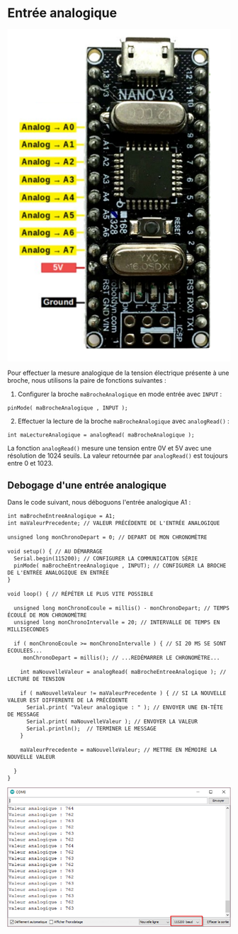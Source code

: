 # Entrée analogique

![Broches pouvant effectuer une lecture analogique](./entrees_analogiques_nano.svg)


Pour effectuer la mesure analogique de la tension électrique présente à une broche, nous utilisons la paire de fonctions suivantes :
1) Configurer la broche `maBrocheAnalogique` en mode entrée avec `INPUT` :
```arduino
pinMode( maBrocheAnalogique , INPUT );
```
2) Effectuer la lecture de la broche `maBrocheAnalogique` avec `analogRead()` :
```arduino
int maLectureAnalogique = analogRead( maBrocheAnalogique );
```

La fonction `analogRead()` mesure une tension entre 0V et 5V avec une résolution de 1024 seuils. 
La valeur retournée par `analogRead()` est toujours entre 0 et 1023.

## Debogage d'une entrée analogique

Dans le code suivant, nous déboguons l'entrée analogique A1 : 
```arduino
int maBrocheEntreeAnalogique = A1;
int maValeurPrecedente; // VALEUR PRÉCÉDENTE DE L'ENTRÉE ANALOGIQUE

unsigned long monChronoDepart = 0; // DEPART DE MON CHRONOMÈTRE

void setup() { // AU DÉMARRAGE
  Serial.begin(115200); // CONFIGURER LA COMMUNICATION SÉRIE
  pinMode( maBrocheEntreeAnalogique , INPUT); // CONFIGURER LA BROCHE DE L'ENTRÉE ANALOGIQUE EN ENTRÉE
}

void loop() { // RÉPÉTER LE PLUS VITE POSSIBLE

  unsigned long monChronoEcoule = millis() - monChronoDepart; // TEMPS ÉCOULÉ DE MON CHRONOMÈTRE
  unsigned long monChronoIntervalle = 20; // INTERVALLE DE TEMPS EN MILLISECONDES

  if ( monChronoEcoule >= monChronoIntervalle ) { // SI 20 MS SE SONT ECOULEES...
     monChronoDepart = millis(); // ...REDÉMARRER LE CHRONOMÈTRE...
     
    int maNouvelleValeur = analogRead( maBrocheEntreeAnalogique ); // LECTURE DE TENSION
    
    if ( maNouvelleValeur != maValeurPrecedente ) { // SI LA NOUVELLE VALEUR EST DIFFERENTE DE LA PRÉCÉDENTE
      Serial.print( "Valeur analogique : " ); // ENVOYER UNE EN-TÊTE DE MESSAGE
      Serial.print( maNouvelleValeur ); // ENVOYER LA VALEUR
      Serial.println();  // TERMINER LE MESSAGE
    }
    
    maValeurPrecedente = maNouvelleValeur; // METTRE EN MÉMOIRE LA NOUVELLE VALEUR

  }
}
```

![Résultat du débogage analogique dans le moniteur série](./debogage_entree_analogique_moniteur_serie.png)